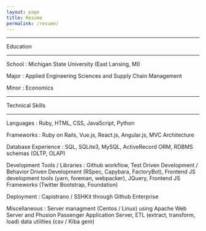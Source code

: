 ```yaml
---
layout: page
title: Resume
permalink: /resume/
---
```


---

Education

---


School : Michigan State University (East Lansing, MI)

Major : Applied Engineering Sciences and Supply Chain Management

Minor : Economics

---

Technical Skills

---


Languages : Ruby, HTML, CSS, JavaScript, Python

Frameworks : Ruby on Rails, Vue.js, React.js, Angular.js, MVC Architecture

Database Experience : SQL, SQLite3, MySQL, ActiveRecord ORM, RDBMS schemas (OLTP, OLAP)

Development Tools / Libraries : Github workflow, Test Driven Development / Behavior Driven Development (RSpec, Capybara, FactoryBot), Frontend JS development tools (yarn, foreman, webpacker), JQuery, Frontend JS Frameworks (Twitter Bootstrap, Foundation)

Deployment : Capistrano / SSHKit through Github Enterprise

Miscellaneous : Server managment (Centos / Linux) using Apache Web Server and Phusion Passenger Application Server, ETL (extract, transform, load) data utilities (csv / Kiba gem)


